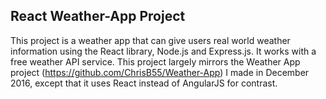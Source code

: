 ## React Weather-App Project
This project is a weather app that can give users real world weather information using the React library, Node.js and Express.js. It works with a free weather API service. This project largely mirrors the Weather App project (https://github.com/ChrisB55/Weather-App) I made in December 2016, except that it uses React instead of AngularJS for contrast. 
